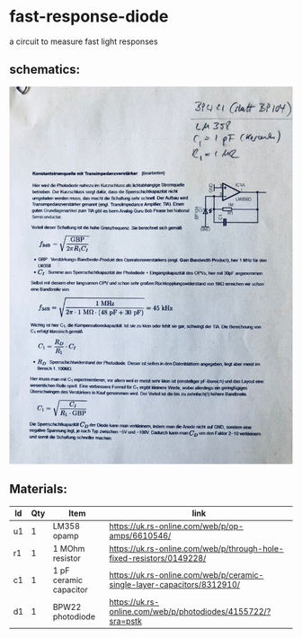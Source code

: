 # fast-response-diode
a circuit to measure fast light responses

## schematics:

![](</schematics.JPG>)


## Materials:

|Id|Qty|Item|link|
|--|--|--|--|
|u1|1|LM358 opamp|<https://uk.rs-online.com/web/p/op-amps/6610546/>|
|r1|1|1 MOhm resistor|<https://uk.rs-online.com/web/p/through-hole-fixed-resistors/0149228/>|
|c1|1|1 pF ceramic capacitor|<https://uk.rs-online.com/web/p/ceramic-single-layer-capacitors/8312910/>|
|d1|1|BPW22 photodiode|<https://uk.rs-online.com/web/p/photodiodes/4155722/?sra=pstk>|
